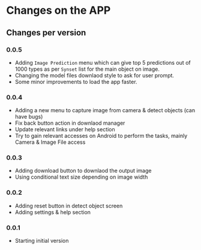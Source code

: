 # Changes on the APP

## Changes per version

### 0.0.5
- Adding `Image Prediction` menu which can give top 5 predictions out of 1000 types as per `Synset` list for the main object on image.
- Changing the model files downlaod style to ask for user prompt.
- Some minor improvements to load the app faster.

### 0.0.4
- Adding a new menu to capture image from camera & detect objects (can have bugs)
- Fix back button action in downlaod manager
- Update relevant links under help section
- Try to gain relevant accesses on Android to perform the tasks, mainly Camera & Image File access

### 0.0.3
- Adding download button to downlaod the output image
- Using conditional text size depending on image width

### 0.0.2
- Adding reset button in detect object screen
- Adding settings & help section

### 0.0.1
- Starting initial version
